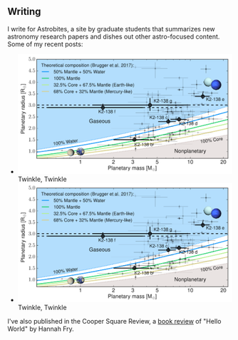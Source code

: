 ## <a name="writing"></a>Writing

I write for Astrobites, a site by graduate students that summarizes new astronomy research papers and dishes out other astro-focused content. Some of my recent posts:
- ![twinkle](images/writing/twinkle.png "make a wish") 
Twinkle, Twinkle
- ![twinkle](images/writing/twinkle.png "make a wish") 
Twinkle, Twinkle

I've also published in the Cooper Square Review, a [book review](http://coopersquarereview.org/review/the-algorithms-that-rule-your-life/) of "Hello World" by Hannah Fry.

<!---Leave blank line at bottom! Otherwise things mess up--->
